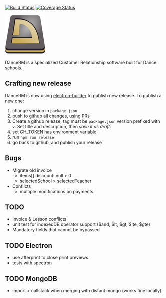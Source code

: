 [![Build Status][ci-badge]][ci-link] [![Coverage Status][coverage-badge]][coverage-link]

![Logo][logo]

DanceRM is a specialized Customer Relationship software built for Dance schools.

## Crafting new release

DanceRM is now using [electron-builder][builder] to publish new release.
To publish a new one:

1. change version in `package.json`
2. push to github all changes, using PRs
3. Create a github release, tag must be `package.json` version prefixed with `v`. Set title and description, then _save it as draft_.
4. set GH_TOKEN has environment variable
5. run `npm run release`
6. go back to github, and publish your release

## Bugs

- Migrate old invoice
  - items[].discount: null > 0
  - selectedSchool > selectedTeacher
- Conflicts
  - multiple modifications on payments

## TODO

- Invoice & Lesson conflicts
- unit test for indexedDB operator support ($and, $lt, $gt, $lte, $gte)
- Mandatory fields that cannot be bypassed

## TODO Electron

- use afterprint to close print previews
- tests with spectron

## TODO MongoDB

- import > callstack when merging with distant mongo (works fine locally)

[logo]: https://github.com/feugy/dancerm/raw/master/app/style/img/dancerm.png
[ci-badge]: https://travis-ci.org/feugy/dancerm.svg?branch=master
[ci-link]: https://travis-ci.org/feugy/dancerm
[coverage-badge]: https://coveralls.io/repos/github/feugy/dancerm/badge.svg?branch=master
[coverage-link]: https://coveralls.io/github/feugy/dancerm?branch=master
[builder]: https://github.com/electron-userland/electron-builder
[github-releases]: https://help.github.com/articles/creating-releases/